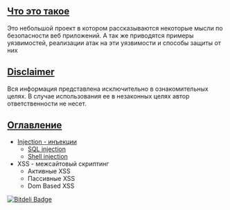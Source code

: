 ## <a id="about"></a> [Что это такое](#about)

Это небольшой проект в котором рассказываются некоторые мысли по безопасности веб приложений. А так же приводятся примеры уязвимостей, реализации атак на эти уязвимости и способы защиты от них

## <a id="disclaimer"></a> [Disclaimer](#disclaimer)

Вся информация представлена исключительно в ознакомительных целях. В случае использования ее в незаконных целях автор ответственности не несет.

## <a id="contents"></a> [Оглавление](#contents)

* [Injection - инъекции](injection/index.md)
	* [SQL injection](injection/sql.md)
	* [Shell injection](injection/shell.md)
* XSS - межсайтовый скриптинг
	* Активные XSS
	* Пассивные XSS
	* Dom Based XSS


[![Bitdeli Badge](https://d2weczhvl823v0.cloudfront.net/DmitryNaum/securitynotes/trend.png)](https://bitdeli.com/free "Bitdeli Badge")